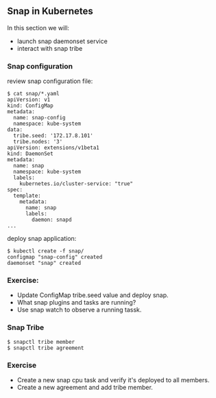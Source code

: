 ## Snap in Kubernetes

In this section we will:

* launch snap daemonset service
* interact with snap tribe

### Snap configuration

review snap configuration file:
```
$ cat snap/*.yaml
apiVersion: v1
kind: ConfigMap
metadata:
  name: snap-config
  namespace: kube-system
data:
  tribe.seed: '172.17.8.101'
  tribe.nodes: '3'
apiVersion: extensions/v1beta1
kind: DaemonSet
metadata:
  name: snap
  namespace: kube-system
  labels:
    kubernetes.io/cluster-service: "true"
spec:
  template:
    metadata:
      name: snap
      labels:
        daemon: snapd
...
```

deploy snap application:
```
$ kubectl create -f snap/
configmap "snap-config" created
daemonset "snap" created
```

### Exercise:

* Update ConfigMap tribe.seed value and deploy snap.
* What snap plugins and tasks are running?
* Use snap watch to observe a running tassk.

### Snap Tribe

```
$ snapctl tribe member
$ snapctl tribe agreement
```

### Exercise

* Create a new snap cpu task and verify it's deployed to all members.
* Create a new agreement and add tribe member.
